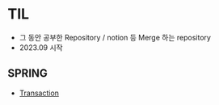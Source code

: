 # TIL
- 그 동안 공부한 Repository / notion 등 Merge 하는 repository
- 2023.09 시작
## SPRING
- [Transaction](src/main/java/com/til/spring/transaction/transaction.md)
